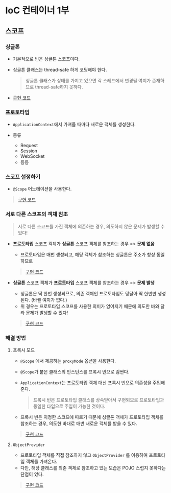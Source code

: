 # IoC 컨테이너 1부

## 스코프

### 싱글톤

- 기본적으로 빈은 싱글톤 스코프이다.

- 싱글톤 클래스는 thread-safe 하게 코딩해야 한다.

  > 싱글톤 클래스가 상태를 가지고 있으면 각 스레드에서 변경될 여지가 존재하므로 thread-safe하지 못하다.

- [구현 코드]()



### 프로토타입

- `ApplicationContext`에서 가져올 때마다 새로운 객체를 생성한다.

- 종류
  - Request
  - Session
  - WebSocket
  - 등등



### 스코프 설정하기

- `@Scope` 어노테이션을 사용한다.

> [구현 코드]()



### 서로 다른 스코프의 객체 참조

> 서로 다른 스코프를 가진 객체에 의존하는 경우, 의도하지 않은 문제가 발생할 수 있다!

- **프로토타입** 스코프 객체가 **싱글톤** 스코프 객체를 참조하는 경우 => **문제 없음**

  - 프로토타입은 매번 생성되고, 해당 객체가 참조하는 싱글톤은 주소가 항상 동일하므로

  > [구현 코드]()

- **싱글톤** 스코프 객체가 **프로토타입** 스코프 객체를 참조하는 경우 => **문제 발생**

  - 싱글톤은 딱 한번 생성되므로, 의존 객체인 프로토타입도 덩달아 딱 한번만 생성된다. (바뀔 여지가 없다.)
  - 위 경우는 프로토타입 스코프를 사용한 의미가 없어지기 때문에 의도한 바와 달라 문제가 발생할 수 있다!

  > [구현 코드]()



### 해결 방법

1. 프록시 모드

   - `@Scope` 에서 제공하는 `proxyMode` 옵션을 사용한다.

   - `@Scope`가 붙은 클래스의 인스턴스를 프록시 빈으로 감싼다.

   - `ApplicationContext`는 프로토타입 객체 대신 프록시 빈으로 의존성을 주입해준다.

     > 프록시 빈은 프로토타입 클래스를 상속받아서 구현되므로 프로토타입과 동일한 타입으로 주입이 가능한 것이다.

   - 프록시 빈은 지정한 스코프에 따르기 때문에 싱글톤 객체가 프로토타입 객체를 참조하는 경우, 의도한 바대로 매번 새로운 객체를 받을 수 있다.

   > [구현 코드]()

2. `ObjectProvider`

   - 프로토타입 객체를 직접 참조하지 않고  `ObjectProvider` 를 이용하여 프로토타입 객체를 가져온다.
   - 다만, 해당 클래스를 의존 객체로 참조하고 있는 모습은 POJO 스럽지 못하다는 단점이 있다.

   > [구현 코드]()